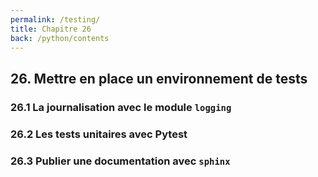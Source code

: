 ```yaml
---
permalink: /testing/
title: Chapitre 26
back: /python/contents
---
```


## 26. Mettre en place un environnement de tests

### 26.1 La journalisation avec le module `logging`

### 26.2 Les tests unitaires avec Pytest

### 26.3 Publier une documentation avec `sphinx`

